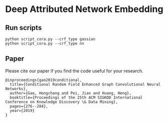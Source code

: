 # Deep Attributed Network Embedding

## Run scripts

```
python script_cora.py --crf_type gassian
python script_cora.py --crf_type nn
```

## Paper
Please cite our paper if you find the code useful for your research.

```
@inproceedings{gao2019conditional,
  title={Conditional Random Field Enhanced Graph Convolutional Neural Networks},
  author={Gao, Hongchang and Pei, Jian and Huang, Heng},
  booktitle={Proceedings of the 25th ACM SIGKDD International Conference on Knowledge Discovery \& Data Mining},
  pages={276--284},
  year={2019}
}

```
